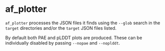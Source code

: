 # af_plotter

`af_plotter` processes the JSON files it finds using the `--glob` search in the
`target` directories and/or the `target` JSON files listed.

By default both PAE and pLDDT plots are produced. These can be individually
disabled by passing `--nopae` and `--noplddt`.
